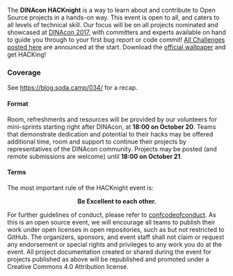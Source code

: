 The **DINAcon HACKnight** is a way to learn about and contribute to Open Source projects in a hands-on way. This event is open to all, and caters to all levels of technical skill. Our focus will be on all projects nominated and showcased at [DINAcon 2017](http://dinacon.ch/programme), with committers and experts available on hand to guide you through to your first bug report or code commit! [All Challenges posted here](/event/1#top) are announced at the start. Download the [official wallpaper](wallpaper) and get HACKing!

### Coverage

See https://blog.soda.camp/034/ for a recap.

#### Format

Room, refreshments and resources will be provided by our volunteers for mini-sprints starting right after DINAcon, at **18:00 on October 20**. Teams that demonstrate dedication and potential to their hacks may be offered additional time, room and support to continue their projects by representatives of the DINAcon community. Projects may be posted (and remote submissions are welcome) until **18:00 on October 21**.

#### Terms

The most important rule of the HACKnight event is:

<b><center>Be Excellent to each other.</center></b>

For further guidelines of conduct, please refer to [confcodeofconduct](https://github.com/confcodeofconduct/confcodeofconduct.com). As this is an open source event, we will encourage all teams to publish their work under open licenses in open repositories, such as but not restricted to GitHub. The organizers, sponsors, and event staff shall not claim or request any endorsement or special rights and privileges to any work you do at the event. All project documentation created or shared during the event for projects published as above will be republished and promoted under a Creative Commons 4.0 Attribution license.
